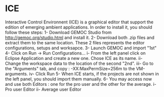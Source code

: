 # ICE
Interactive Control Environnent (ICE)  is a graphical editor that support the edition of emerging ambient applications. 
In order to install it, you should follow these steps:
  1- Download GEMOC Studio from http://gemoc.org/studio.html and install it.
  2- Download both .zip files and extract them to the same location. These 2 files represents the editor configurations, setups and worksapce.
  3- Launch GEMOC and import "1st"
  4- Click on Run -> Run Configurations...
      i- From the left panel click on Eclipse Application and create a new one. Chose ICE as its name.
      ii- Change the workspace data to the location of the second "2nd".
      iii- Go to the "Arguments" tab, and copy : -XX:MaxPermSize=256m to the VM-arguments.
      iv- Click Run
  5- When ICE starts, if the projects are not shown in the left panel, you should import them manually.
  6- You may access now and use both Editors : one for the pro user and the other for the average.
      i- Pro user Editor
      ii- Average user Editor
